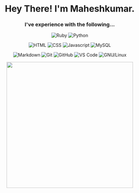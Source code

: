<div align="center"><h1>Hey There! I'm Maheshkumar.</h1></div>

<div align="center"><h3>I've experience with the following...</h3></div>

<div align="center">
  
  ![Ruby](https://img.shields.io/badge/Ruby-red?style=for-the-badge&logo=ruby&logoColor=white)
  ![Python](https://img.shields.io/badge/Python-yellowgreen?style=for-the-badge&logo=python&logoColor=white)
  
  <div>
    
  ![HTML](https://img.shields.io/badge/HTML-orange?style=for-the-badge&logo=html5&logoColor=white)
  ![CSS](https://img.shields.io/badge/CSS-blue?style=for-the-badge&logo=css3&logoColor=white)
  ![Javascript](https://img.shields.io/badge/JavaScript-yellow?style=for-the-badge&logo=javascript&logoColor=white)
  ![MySQL](https://img.shields.io/badge/MySQL-005C84?style=for-the-badge&logo=mysql&logoColor=white)
    
  </div>
  
  ![Markdown](https://img.shields.io/badge/Markdown-000000?style=for-the-badge&logo=markdown&logoColor=white) 
  ![Git](https://img.shields.io/badge/GIT-E44C30?style=for-the-badge&logo=git&logoColor=white)
  ![GitHub](https://img.shields.io/badge/GitHub-100000?style=for-the-badge&logo=github&logoColor=white)
  ![VS Code](https://img.shields.io/badge/Visual_Studio_Code-0078D4?style=for-the-badge&logo=visual%20studio%20code&logoColor=white)
  ![GNU/Linux](https://img.shields.io/badge/Linux-FCC624?style=for-the-badge&logo=linux&logoColor=black)
  
</div>

<div align="center">
  
  <img src="https://github-readme-stats.vercel.app/api/top-langs/?username=maheshkumar-novice&layout=compact&show_icons=true&hide_border=true&bg_color=0d1117&title_color=ffc800&icon_color=DD2727&text_color=58A6FF" width="400em">
  
</div>

